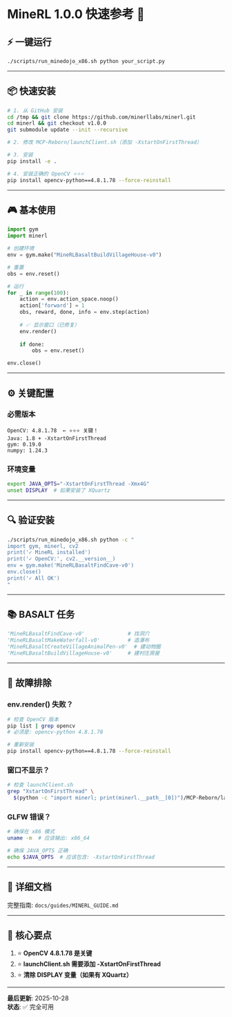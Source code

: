 # MineRL 1.0.0 快速参考 🚀

## ⚡ 一键运行

```bash
./scripts/run_minedojo_x86.sh python your_script.py
```

---

## 📦 快速安装

```bash
# 1. 从 GitHub 安装
cd /tmp && git clone https://github.com/minerllabs/minerl.git
cd minerl && git checkout v1.0.0
git submodule update --init --recursive

# 2. 修改 MCP-Reborn/launchClient.sh（添加 -XstartOnFirstThread）

# 3. 安装
pip install -e .

# 4. 安装正确的 OpenCV ⭐⭐⭐
pip install opencv-python==4.8.1.78 --force-reinstall
```

---

## 🎮 基本使用

```python
import gym
import minerl

# 创建环境
env = gym.make("MineRLBasaltBuildVillageHouse-v0")

# 重置
obs = env.reset()

# 运行
for _ in range(100):
    action = env.action_space.noop()
    action['forward'] = 1
    obs, reward, done, info = env.step(action)
    
    # ✅ 显示窗口（已修复）
    env.render()
    
    if done:
        obs = env.reset()

env.close()
```

---

## ⚙️ 关键配置

### 必需版本

```
OpenCV: 4.8.1.78  ← ⭐⭐⭐ 关键！
Java: 1.8 + -XstartOnFirstThread
gym: 0.19.0
numpy: 1.24.3
```

### 环境变量

```bash
export JAVA_OPTS="-XstartOnFirstThread -Xmx4G"
unset DISPLAY  # 如果安装了 XQuartz
```

---

## 🔍 验证安装

```bash
./scripts/run_minedojo_x86.sh python -c "
import gym, minerl, cv2
print('✓ MineRL installed')
print('✓ OpenCV:', cv2.__version__)
env = gym.make('MineRLBasaltFindCave-v0')
env.close()
print('✓ All OK')
"
```

---

## 📚 BASALT 任务

```python
'MineRLBasaltFindCave-v0'              # 找洞穴
'MineRLBasaltMakeWaterfall-v0'         # 造瀑布
'MineRLBasaltCreateVillageAnimalPen-v0'  # 建动物圈
'MineRLBasaltBuildVillageHouse-v0'     # 建村庄房屋
```

---

## 🐛 故障排除

### env.render() 失败？

```bash
# 检查 OpenCV 版本
pip list | grep opencv
# 必须是: opencv-python 4.8.1.78

# 重新安装
pip install opencv-python==4.8.1.78 --force-reinstall
```

### 窗口不显示？

```bash
# 检查 launchClient.sh
grep "XstartOnFirstThread" \
  $(python -c "import minerl; print(minerl.__path__[0])")/MCP-Reborn/launchClient.sh
```

### GLFW 错误？

```bash
# 确保在 x86 模式
uname -m  # 应该输出: x86_64

# 确保 JAVA_OPTS 正确
echo $JAVA_OPTS  # 应该包含: -XstartOnFirstThread
```

---

## 📖 详细文档

完整指南: `docs/guides/MINERL_GUIDE.md`

---

## 🎯 核心要点

1. ⭐ **OpenCV 4.8.1.78 是关键**
2. ⭐ **launchClient.sh 需要添加 -XstartOnFirstThread**
3. ⭐ **清除 DISPLAY 变量（如果有 XQuartz）**

---

**最后更新**: 2025-10-28  
**状态**: ✅ 完全可用

